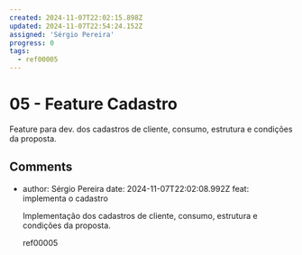 ```yaml
---
created: 2024-11-07T22:02:15.898Z
updated: 2024-11-07T22:54:24.152Z
assigned: 'Sérgio Pereira'
progress: 0
tags:
  - ref00005
---
```


# 05 - Feature Cadastro

Feature para dev. dos cadastros de cliente, consumo, estrutura e condições da proposta.

## Comments

- author: Sérgio Pereira
  date: 2024-11-07T22:02:08.992Z
  feat: implementa o cadastro
  
  Implementação dos cadastros de cliente, consumo, estrutura e condições da proposta.
  
  ref00005
